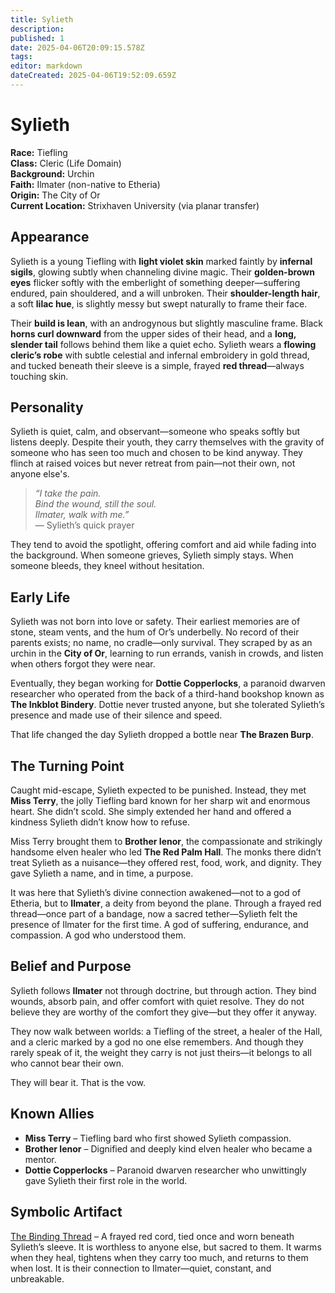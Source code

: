 ```yaml
---
title: Sylieth
description: 
published: 1
date: 2025-04-06T20:09:15.578Z
tags: 
editor: markdown
dateCreated: 2025-04-06T19:52:09.659Z
---
```


# Sylieth

**Race:** Tiefling  
**Class:** Cleric (Life Domain)  
**Background:** Urchin  
**Faith:** Ilmater (non-native to Etheria)  
**Origin:** The City of Or  
**Current Location:** Strixhaven University (via planar transfer)  

## Appearance

Sylieth is a young Tiefling with **light violet skin** marked faintly by **infernal sigils**, glowing subtly when channeling divine magic. Their **golden-brown eyes** flicker softly with the emberlight of something deeper—suffering endured, pain shouldered, and a will unbroken. Their **shoulder-length hair**, a soft **lilac hue**, is slightly messy but swept naturally to frame their face. 

Their **build is lean**, with an androgynous but slightly masculine frame. Black **horns curl downward** from the upper sides of their head, and a **long, slender tail** follows behind them like a quiet echo. Sylieth wears a **flowing cleric’s robe** with subtle celestial and infernal embroidery in gold thread, and tucked beneath their sleeve is a simple, frayed **red thread**—always touching skin.

## Personality

Sylieth is quiet, calm, and observant—someone who speaks softly but listens deeply. Despite their youth, they carry themselves with the gravity of someone who has seen too much and chosen to be kind anyway. They flinch at raised voices but never retreat from pain—not their own, not anyone else's.

> *“I take the pain.  
> Bind the wound, still the soul.  
> Ilmater, walk with me.”*  
> — Sylieth’s quick prayer

They tend to avoid the spotlight, offering comfort and aid while fading into the background. When someone grieves, Sylieth simply stays. When someone bleeds, they kneel without hesitation.


## Early Life

Sylieth was not born into love or safety. Their earliest memories are of stone, steam vents, and the hum of Or’s underbelly. No record of their parents exists; no name, no cradle—only survival. They scraped by as an urchin in the **City of Or**, learning to run errands, vanish in crowds, and listen when others forgot they were near.

Eventually, they began working for **Dottie Copperlocks**, a paranoid dwarven researcher who operated from the back of a third-hand bookshop known as **The Inkblot Bindery**. Dottie never trusted anyone, but she tolerated Sylieth’s presence and made use of their silence and speed.

That life changed the day Sylieth dropped a bottle near **The Brazen Burp**.

## The Turning Point

Caught mid-escape, Sylieth expected to be punished. Instead, they met **Miss Terry**, the jolly Tiefling bard known for her sharp wit and enormous heart. She didn’t scold. She simply extended her hand and offered a kindness Sylieth didn’t know how to refuse.

Miss Terry brought them to **Brother Ienor**, the compassionate and strikingly handsome elven healer who led **The Red Palm Hall**. The monks there didn’t treat Sylieth as a nuisance—they offered rest, food, work, and dignity. They gave Sylieth a name, and in time, a purpose.

It was here that Sylieth’s divine connection awakened—not to a god of Etheria, but to **Ilmater**, a deity from beyond the plane. Through a frayed red thread—once part of a bandage, now a sacred tether—Sylieth felt the presence of Ilmater for the first time. A god of suffering, endurance, and compassion. A god who understood them.

## Belief and Purpose

Sylieth follows **Ilmater** not through doctrine, but through action. They bind wounds, absorb pain, and offer comfort with quiet resolve. They do not believe they are worthy of the comfort they give—but they offer it anyway.

They now walk between worlds: a Tiefling of the street, a healer of the Hall, and a cleric marked by a god no one else remembers. And though they rarely speak of it, the weight they carry is not just theirs—it belongs to all who cannot bear their own.

They will bear it. That is the vow.

## Known Allies

- **Miss Terry** – Tiefling bard who first showed Sylieth compassion.  
- **Brother Ienor** – Dignified and deeply kind elven healer who became a mentor.  
- **Dottie Copperlocks** – Paranoid dwarven researcher who unwittingly gave Sylieth their first role in the world.

## Symbolic Artifact

[The Binding Thread](/being/character/sylieth/the-binding-thread) – A frayed red cord, tied once and worn beneath Sylieth’s sleeve. It is worthless to anyone else, but sacred to them. It warms when they heal, tightens when they carry too much, and returns to them when lost. It is their connection to Ilmater—quiet, constant, and unbreakable.
